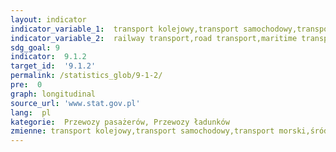 ```yaml
---
layout: indicator
indicator_variable_1:  transport kolejowy,transport samochodowy,transport morski,śródlądowy transport wodny,transport lotniczy, transport kolejowy_,transport samochodowy_,transport rurociągowy_,transport morski_,śródlądowy transport wodny_,transport lotniczy_
indicator_variable_2:  railway transport,road transport,maritime transport fleet,transport by inland waterway fleet,air transport,railway transport_,road transport_,pipeline transport_,maritime transport fleet_,transport by inland waterway fleet_,air transport_
sdg_goal: 9
indicator:  9.1.2
target_id:  '9.1.2'
permalink: /statistics_glob/9-1-2/
pre:  0
graph: longitudinal
source_url: 'www.stat.gov.pl'
lang:  pl
kategorie:  Przewozy pasażerów, Przewozy ładunków
zmienne: transport kolejowy,transport samochodowy,transport morski,śródlądowy transport wodny,transport lotniczy;transport kolejowy,transport samochodowy,transport rurociągowy,transport morski,śródlądowy transport wodny,transport lotniczy
---
```

